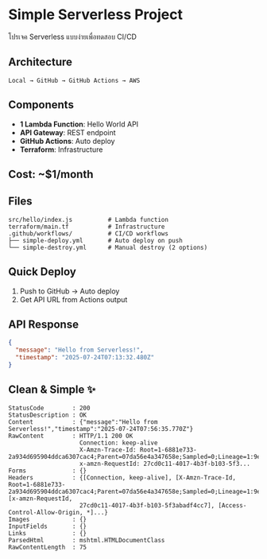 # Simple Serverless Project

โปรเจค Serverless แบบง่ายเพื่อทดสอบ CI/CD

## Architecture
```
Local → GitHub → GitHub Actions → AWS
```

## Components
- **1 Lambda Function**: Hello World API  
- **API Gateway**: REST endpoint
- **GitHub Actions**: Auto deploy
- **Terraform**: Infrastructure

## Cost: ~$1/month

## Files
```
src/hello/index.js          # Lambda function
terraform/main.tf           # Infrastructure
.github/workflows/          # CI/CD workflows
├── simple-deploy.yml       # Auto deploy on push
└── simple-destroy.yml      # Manual destroy (2 options)
```

## Quick Deploy
1. Push to GitHub → Auto deploy
2. Get API URL from Actions output

## API Response
```json
{
  "message": "Hello from Serverless!",
  "timestamp": "2025-07-24T07:13:32.480Z"
}
```

## Clean & Simple ✨

```
StatusCode        : 200
StatusDescription : OK
Content           : {"message":"Hello from Serverless!","timestamp":"2025-07-24T07:56:35.770Z"}
RawContent        : HTTP/1.1 200 OK
                    Connection: keep-alive
                    X-Amzn-Trace-Id: Root=1-6881e733-2a934d695904ddca6307cac4;Parent=07da56e4a347658e;Sampled=0;Lineage=1:9ee8b440:0
                    x-amzn-RequestId: 27cd0c11-4017-4b3f-b103-5f3...
Forms             : {}
Headers           : {[Connection, keep-alive], [X-Amzn-Trace-Id, Root=1-6881e733-2a934d695904ddca6307cac4;Parent=07da56e4a347658e;Sampled=0;Lineage=1:9ee8b440:0], [x-amzn-RequestId,
                    27cd0c11-4017-4b3f-b103-5f3abadf4cc7], [Access-Control-Allow-Origin, *]...}
Images            : {}
InputFields       : {}
Links             : {}
ParsedHtml        : mshtml.HTMLDocumentClass
RawContentLength  : 75
```